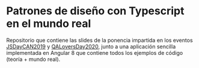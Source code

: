 # Patrones de diseño con Typescript en el mundo real

Repositorio que contiene las slides de la ponencia impartida en los eventos [JSDayCAN2019](https://www.youtube.com/watch?v=ZlhKj32KlfI) y [QALoversDay2020](https://www.youtube.com/watch?v=OwBxiMpbMNM), junto a una aplicación sencilla implementada en Angular 8 que contiene todos los ejemplos de código (teoría + mundo real).
